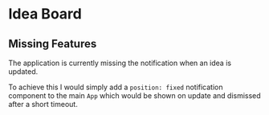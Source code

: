 # Idea Board

## Missing Features

The application is currently missing the notification when an idea is updated.

To achieve this I would simply add a `position: fixed` notification component to the main `App`  which would be shown on update and dismissed after a short timeout.

